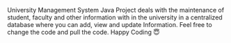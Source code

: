 University Management System Java Project deals with the maintenance of student, faculty and other information with in the university in a centralized database where you can add, view and update Information.
Feel free to change the code and pull the code.
Happy Coding 😇
